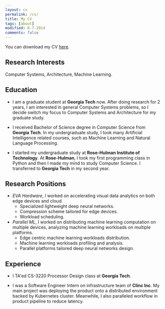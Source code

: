 ```yaml
---
layout: cv
permalink: /cv/
title: My CV
tags: [about]
modified: 8-7-2014
comments: false
---
```


You can download my CV [here](files/cv.pdf). 

## Research Interests
Computer Systems, Architecture, Machine Learning.

## Education
* I am a graduate student at **Georgia Tech** now. After doing research for 2 years, I am interested in
general Computer Systems problems, so I decide switch my focus to Computer Systems and Architecture
for my graduate study. 

* I received Bachelor of Science degree in Computer Science from **Georgia Tech**. In my undergraduate
study, I took many Artificial Intelligence related courses, such as Machine Learning and Natural Language
Processing. 

* I started my undergraduate study at **Rose-Hulman Institute of Technology**. At **Rose-Hulman**, I took my
first programming class in Python and then I made my mind to study Computer Science. I transferred to 
**Georgia Tech** in my second year.

## Research Positions
* *EVA Hardware*, I worked on accelerating visual data analytics on both edge devices and cloud.
    * Specialized lightweight deep neural networks.
    * Compression scheme tailored for edge devices.
    * Workload scheduling.
* *Parallel ML*, I worked on distributing machine learning computation on multiple devices, analyzing machine 
learning workloads on multiple platforms. 
    * Edge centric machine learning workloads distribution.
    * Machine learning workloads profiling and analysis.
    * Parallel platforms tailored deep neural networks design.

## Experience
* I TA'ed CS-3220 Processor Design class at **Georgia Tech**.

* I was a Software Engineer Intern on infrastructure team of **Clinc Inc**. My main project was deploying the 
product onto a distributed environment backed by Kubernetes cluster. Meanwhile, I also paralleled workflow
in product pipeline to reduce latency.

